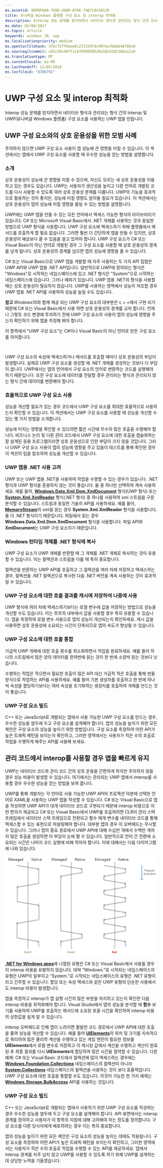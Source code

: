 ```yaml
---
ms.assetid: 9899F6A0-7EDD-4988-A76E-79D7C0C58126
title: 유니버설 Windows 플랫폼 구성 요소 및 interop 최적화
description: Interop 성능 문제를 방지하면서 네이티브 형식과 관리되는 형식 간의 Interop 및 UWP(유니버설 Windows 플랫폼) 구성 요소를 사용하는 UWP 앱을 만듭니다.
ms.date: 02/08/2017
ms.topic: article
keywords: windows 10, uwp
ms.localizationpriority: medium
ms.openlocfilehash: 37bcf2ff6eee6c272339fdc997ee7bbb046f85e9
ms.sourcegitcommit: c01c29cd97f1cbf050950526e18e15823b6a12a0
ms.translationtype: MT
ms.contentlocale: ko-KR
ms.lasthandoff: 12/05/2018
ms.locfileid: "8706791"
---
```

# <a name="uwp-components-and-optimizing-interop"></a>UWP 구성 요소 및 interop 최적화


Interop 성능 문제를 방지하면서 네이티브 형식과 관리되는 형식 간의 Interop 및 UWP(유니버설 Windows 플랫폼) 구성 요소를 사용하는 UWP 앱을 만듭니다.

## <a name="best-practices-for-interoperability-with-uwp-components"></a>UWP 구성 요소와의 상호 운용성을 위한 모범 사례

주의하지 않으면 UWP 구성 요소 사용이 앱 성능에 큰 영향을 미칠 수 있습니다. 이 섹션에서는 앱에서 UWP 구성 요소를 사용할 때 우수한 성능을 얻는 방법을 설명합니다.

### <a name="introduction"></a>소개

상호 운용성이 성능에 큰 영향을 미칠 수 있으며, 자신도 모르는 새 상호 운용성을 이용하고 있는 경우도 있습니다. UWP는 사용자가 생산성을 높이고 다른 언어로 개발된 코드를 다시 사용할 수 있도록 여러 상호 운용성 문제를 다룹니다. UWP의 기능을 효과적으로 활용하는 것이 좋지만, 성능에 미칠 영향도 알아둘 필요가 있습니다. 이 섹션에서는 상호 운용성이 앱의 성능에 미칠 영향을 줄일 수 있는 방법을 설명합니다.

UWP에는 UWP 앱을 만들 수 있는 모든 언어에서 액세스 가능한 형식의 라이브러리가 있습니다. C# 또는 Microsoft Visual Basic에서 .NET 개체를 사용하는 것과 동일한 방법으로 UWP 형식을 사용합니다. UWP 구성 요소에 액세스하기 위해 플랫폼에서 메서드를 호출하게 할 필요 없습니다. 그러면 훨씬 더 간단하게 앱을 만들 수 있지만, 상호 운용성이 예상보다 클 수 있음을 알고 있어야 합니다. UWP 구성 요소가 C# 또는 Visual Basic이 아닌 언어로 개발된 경우 그 구성 요소를 사용할 때 상호 운용성의 경계를 넘게 됩니다. 상호 운용성의 경계를 넘으면 앱의 성능에 영향을 줄 수 있습니다.

C# 또는 Visual Basic으로 UWP 앱을 개발할 때 자주 사용하는 두 가지 API 집합은 UWP API와 UWP 앱용 .NET API입니다. 일반적으로 UWP에 정의되는 형식은 "Windows"로 시작하는 네임스페이스에 있고 .NET 형식은 "System"으로 시작하는 네임스페이스에 있습니다. 그러나 예외가 있습니다. UWP 앱용 .NET의 형식을 사용할 때는 상호 운용성이 필요하지 않습니다. UWP를 사용하는 영역에서 성능이 저조할 경우 UWP 앱용 .NET API를 사용하여 성능을 높일 수도 있습니다.

**참고**  Windows10와 함께 제공 되는 UWP 구성 요소의 대부분은 c + +에서 구현 되기 때문에 C# 또는 Visual Basic에서 사용 하면 상호 운용성의 경계를 교차 합니다. 언제나 그렇듯 코드 변경에 투자하기 전에 UWP 구성 요소의 사용이 앱의 성능에 영향을 주는지 확인하기 위해 앱을 측정해 봐야 합니다.

이 항목에서 "UWP 구성 요소"는 C#이나 Visual Basic이 아닌 언어로 만든 구성 요소를 의미합니다.

 

UWP 구성 요소의 속성에 액세스하거나 메서드를 호출할 때마다 상호 운용성의 부담이 발생합니다. 실제로 UWP 구성 요소를 생성할 때 .NET 개체를 생성하는 것보다 더 부담이 큽니다. UWP에서는 앱의 언어에서 구성 요소의 언어로 변환하는 코드를 실행해야 하기 때문입니다. 또한 구성 요소에 데이터를 전달할 경우 관리되는 형식과 관리되지 않는 형식 간에 데이터를 변환해야 합니다.

### <a name="using-uwp-components-efficiently"></a>효율적으로 UWP 구성 요소 사용

성능을 개선할 필요가 있는 경우 코드에서 UWP 구성 요소를 최대한 효율적으로 사용하는지 확인할 수 있습니다. 이 섹션에서는 UWP 구성 요소를 사용할 때 성능을 개선할 수 있는 몇 가지 방법을 소개합니다.

성능에 미치는 영향을 확인할 수 있으려면 짧은 시간에 무수히 많은 호출을 수행해야 합니다. 비즈니스 논리 및 다른 관리 코드에서 UWP 구성 요소에 대한 호출을 캡슐화하는 잘 설계된 응용 프로그램이라면 상호 운용성으로 인한 부담이 크지 않을 것입니다. 그러나 UWP 구성 요소 사용이 앱의 성능에 영향을 주고 있음이 테스트를 통해 확인된 경우 이 섹션의 팁을 참조하여 성능을 개선할 수 있습니다.

### <a name="consider-using-net-for-uwp-apps"></a>UWP 앱용 .NET 사용 고려

UWP 또는 UWP 앱용 .NET을 사용하여 작업을 수행할 수 있는 경우가 있습니다. .NET 형식과 UWP 형식을 혼용하지 않는 것이 좋습니다. 둘 중 하나만 선택하여 계속 사용하세요. 예를 들어, [**Windows.Data.Xml.Dom.XmlDocument**](https://msdn.microsoft.com/library/windows/apps/BR206173) 형식(UWP 형식) 또는 [**System.Xml.XmlReader**](https://msdn.microsoft.com/library/windows/apps/xaml/system.xml.xmlreader.aspx) 형식(.NET 형식) 중 하나를 사용하여 xml 스트림을 구문 분석할 수 있습니다. 스트림과 동일한 기술의 API를 사용하세요. 예를 들어, [**MemoryStream**](https://msdn.microsoft.com/library/windows/apps/xaml/system.io.memorystream.aspx)의 xml을 읽는 경우 **System.Xml.XmlReader** 형식을 사용합니다.둘 다 .NET 형식이기 때문입니다. 파일에서 읽는 경우 **Windows.Data.Xml.Dom.XmlDocument** 형식을 사용합니다. 파일 API와 **XmlDocument**는 UWP 구성 요소이기 때문입니다.

### <a name="copy-window-runtime-objects-to-net-types"></a>Windows 런타임 개체를 .NET 형식에 복사

UWP 구성 요소가 UWP 개체를 반환할 때 그 개체를 .NET 개체로 복사하는 것이 유용할 수 있습니다. 이는 컬렉션과 스트림을 다룰 때 특히 중요합니다.

컬렉션을 반환하는 UWP API를 호출하고 그 컬렉션을 여러 차례 저장하고 액세스하는 경우, 컬렉션을 .NET 컬렉션으로 복사한 다음 .NET 버전을 계속 사용하는 것이 효과적일 수 있습니다.

### <a name="cache-the-results-of-calls-to-uwp-components-for-later-use"></a>UWP 구성 요소에 대한 호출 결과를 캐시에 저장하여 나중에 사용

UWP 형식에 여러 차례 액세스하기보다는 로컬 변수에 값을 저장하는 방법으로 성능을 개선할 수도 있습니다. 이는 루프의 내부에서 값을 사용할 경우 특히 유용할 수 있습니다. 앱을 측정하여 로컬 변수 사용으로 앱의 성능이 개선되는지 확인하세요. 캐시 값을 사용하면 상호 운용성에 소요되는 시간이 단축되므로 앱의 속도가 향상될 수 있습니다.

### <a name="combine-calls-to-uwp-components"></a>UWP 구성 요소에 대한 호출 통합

가급적 UWP 개체에 대한 호출 횟수를 최소화하면서 작업을 완료하세요. 예를 들어 하나의 스트림에서 많은 양의 데이터를 한꺼번에 읽는 것이 한 번에 소량씩 읽는 것보다 낫습니다.

수행하는 작업은 적으면서 필요한 호출이 많은 API 대신 가급적 적은 호출을 통해 번들 방식으로 작업하는 API를 사용하세요. 예를 들어 기본 생성자를 호출하고 한 번에 하나씩 속성을 할당하기보다는 여러 속성을 초기화하는 생성자를 호출하여 개체를 만드는 것이 좋습니다.

### <a name="building-a-uwp-components"></a>UWP 구성 요소 빌드

C++ 또는 JavaScript로 개발되는 앱에서 사용 가능한 UWP 구성 요소를 만드는 경우, 우수한 성능을 염두에 두고 구성 요소를 설계해야 합니다. 앱의 성능을 높이기 위한 모든 제안은 구성 요소의 성능을 높이기 위한 방법입니다. 구성 요소를 측정하여 어떤 API가 높은 트래픽 패턴을 보이는지 확인하고, 그러한 영역에서는 사용자가 적은 수의 호출로 작업을 수행하게 해주는 API를 사용해 보세요.

## <a name="keep-your-app-fast-when-you-use-interop-in-managed-code"></a>관리 코드에서 interop를 사용할 경우 앱을 빠르게 유지

UWP는 네이티브 코드와 관리 코드 간의 상호 운용을 간편하게 하지만 주의하지 않을 경우 성능 비용이 발생할 수 있습니다. 여기에서는 관리되는 UWP 앱에서 interop를 사용할 경우 우수한 성능을 얻는 방법을 보여 줍니다.

UWP를 통해 개발자는 각 언어로 사용 가능한 UWP API의 프로젝션 덕분에 선택한 언어로 XAML을 사용하는 UWP 앱을 작성할 수 있습니다. C# 또는 Visual Basic으로 앱을 작성하면 UWP API가 대개 네이티브 코드로 구현되기 때문에 interop 비용으로 이런 편의가 제공되고 C# 또는 Visual Basic에서 UWP를 호출하려면 CLR이 관리 스택 프레임에서 네이티브 스택 프레임으로 전환되고 함수 매개 변수를 네이티브 코드를 통해 액세스할 수 있는 표현으로 마샬링해야 합니다. 대부분 앱의 경우 이 오버헤드는 무시할 수 있습니다. 그러나 앱의 중요 경로에서 UWP API에 대해 수십만 개에서 수백만 개까지 많은 호출을 생성하면 이 부담이 눈에 띌 수 있습니다. 일반적으로 언어 간 전환에 소요되는 시간은 나머지 코드 실행에 비해 작아야 합니다. 이에 대해서는 다음 다이어그램에 나와 있습니다.

![Interop 전환이 프로그램 실행 시간을 독점해서는 안 됩니다.](images/interop-transitions.png)

[**.NET for Windows apps**](https://msdn.microsoft.com/library/windows/apps/xaml/br230232.aspx)에 나열된 유형은 C# 또는 Visual Basic에서 사용될 경우 이 interop 비용을 유발하지 않습니다. 대략 “Windows.”로 시작되는 네임스페이스의 유형은 UWP의 일부이고 “System.”로 시작되는 네임스페이스의 유형은 .NET 유형이라고 간주할 수 있습니다. 할당 또는 속성 액세스와 같은 UWP 유형의 단순한 사용에서도 interop 비용이 발생합니다.

앱을 측정하고 interop가 앱 실행 시간의 많은 부분을 차지하고 있는지 확인한 다음 interop 비용을 최적화해야 합니다. Visual Studio에서 앱의 성능을 분석할 때 **함수** 보기를 사용하여 UWP를 호출하는 메서드에 소요된 포괄 시간을 확인하여 interop 비용의 상한값을 쉽게 알 수 있습니다.

interop 오버헤드로 인해 앱이 느려지면 활발한 코드 경로에서 UWP API에 대한 호출을 줄여 성능을 개선할 수 있습니다. 예를 들어 [**UIElements**](https://msdn.microsoft.com/library/windows/apps/BR208911)의 위치 및 크기를 지속적으로 쿼리하여 많은 물리학 계산을 수행하고 있는 게임 엔진이 필요한 정보를 **UIElements**에서 로컬 변수로 저장하고 이 캐시된 값에서 계산을 수행하고 계산이 완료된 후 최종 결과를 다시 **UIElements**에 할당하여 많은 시간을 절약할 수 있습니다. 다른 예제: C# 또는 Visual Basic 코드에서 컬렉션에 많이 액세스하는 경우에는 [**Windows.Foundation.Collections**](https://msdn.microsoft.com/library/windows/apps/BR206657) 네임스페이스의 컬렉션이 아니라 [**System.Collections**](https://msdn.microsoft.com/library/windows/apps/xaml/system.collections.aspx) 네임스페이스의 컬렉션을 사용하는 것이 보다 효율적입니다. UWP 구성 요소에 대한 호출을 통합할 수도 있습니다. 이것이 가능한 한 가지 예제는 [**Windows.Storage.BulkAccess**](https://msdn.microsoft.com/library/windows/apps/BR207676) API를 사용하는 것입니다.

### <a name="building-a-uwp-component"></a>UWP 구성 요소 빌드

C++ 또는 JavaScript로 개발되는 앱에서 사용하기 위한 UWP 구성 요소를 작성하는 경우 우수한 성능을 염두에 두고 구성 요소를 설계해야 합니다. API 표면에서는 interop 경계를 정의하고 사용자가 이 항목의 지침에 대해 고려해야 하는 정도를 정의합니다. 구성 요소를 다른 당사자에게 배포하려는 경우 이는 특히 중요합니다.

앱의 성능을 높이기 위한 모든 제안은 구성 요소의 성능을 높이는 데에도 적용됩니다. 구성 요소를 측정하여 어떤 API가 높은 트래픽 패턴을 보이는지 확인하고, 그러한 영역에서는 사용자가 적은 수의 호출로 작업을 수행할 수 있는 API를 제공하세요. 앱에서 interop 경계를 자주 넘지 않고 UWP를 사용할 수 있도록 하기 위해 UWP를 설계하는 데 상당한 노력을 기울였습니다.

 

